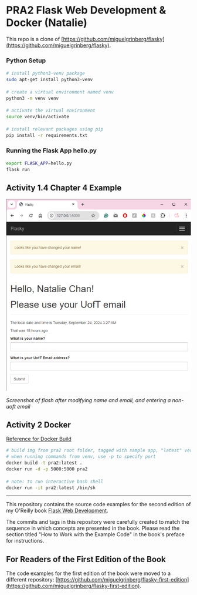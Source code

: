 # PRA2 Flask Web Development & Docker (Natalie)


This repo is a clone of [https://github.com/miguelgrinberg/flasky](https://github.com/miguelgrinberg/flasky).

### Python Setup
```bash
# install python3-venv package
sudo apt-get install python3-venv

# create a virtual environment named venv
python3 -m venv venv

# activate the virtual environment
source venv/bin/activate

# install relevant packages using pip
pip install -r requirements.txt
```

### Running the Flask App hello.py
```bash
export FLASK_APP=hello.py
flask run
```

## Activity 1.4 Chapter 4 Example

![Activity1-4](./screenshots/activity1-4.png)

_Screenshot of flash after modifying name and email, and entering a non-uoft email_

## Activity 2 Docker 

[Reference for Docker Build](https://www.cherryservers.com/blog/docker-build-command)

```bash
# build img from pra2 root folder, tagged with sample app, "latest" version
# when running commands from venv, use -p to specify port
docker build -t pra2:latest .
docker run -d -p 5000:5000 pra2

# note: to run interactive bash shell
docker run -it pra2:latest /bin/sh
```

--------------------------------------------

This repository contains the source code examples for the second edition of my O'Reilly book [Flask Web Development](http://www.flaskbook.com).

The commits and tags in this repository were carefully created to match the sequence in which concepts are presented in the book. Please read the section titled "How to Work with the Example Code" in the book's preface for instructions.

For Readers of the First Edition of the Book
--------------------------------------------

The code examples for the first edition of the book were moved to a different repository: [https://github.com/miguelgrinberg/flasky-first-edition](https://github.com/miguelgrinberg/flasky-first-edition).
